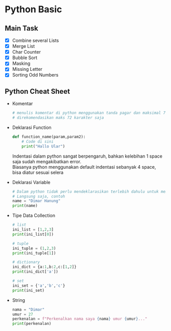 # Python Basic
## Main Task
- [x] Combine several Lists
- [x] Merge List
- [x] Char Counter  
- [x] Bubble Sort
- [x] Masking
- [x] Missing Letter
- [x] Sorting Odd Numbers

## Python Cheat Sheet

- Komentar
    ```py
    # menulis komentar di python menggunakan tanda pagar dan maksimal 79 karakter 
    # direkomendasikan maks 72 karakter saja
    ```

- Deklarasi Function
    ```py
    def function_name(param,param2):
        # Code di sini
        print("Hallo Ular")
    ```
    Indentasi dalam python sangat berpengaruh, bahkan kelebihan 1 space saja sudah mengakibatkan error. \
    Biasanya python menggunakan default indentasi sebanyak 4 space, bisa diatur sesuai selera
- Deklarasi Variable
    ```py
    # Dalam python tidak perlu mendeklarasikan terlebih dahulu untuk membuat variable
    # Langsung saja, contoh
    name = "Dimar Hanung"
    print(name)
    ```
- Tipe Data Collection
    ```py
    # list
    ini_list = [1,2,3]
    print(ini_list[0])

    # tuple
    ini_tuple = (1,2,3)
    print(ini_tuple[1])

    # dictionary
    ini_dict = {a:1,b:2,c:[1,2]}
    print(ini_dict['a'])

    # set
    ini_set = {'a','b','c'}
    print(ini_set)

    ```
- String 
    ```py
    nama = "Dimar"
    umur = 27
    perkenalan = f"Perkenalkan nama saya {nama} umur {umur}..."
    print(perkenalan)
    ```